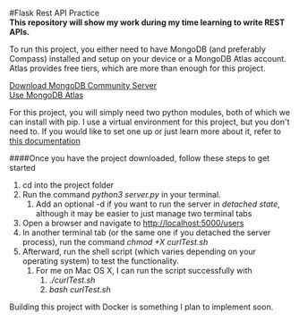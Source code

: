#Flask Rest API Practice <br/>
**This repository will show my work during my time learning to write REST APIs.**

To run this project, you either need to have MongoDB (and preferably Compass) installed and setup 
on your device or a MongoDB Atlas account. <br/>
Atlas provides free tiers, which are more than enough
for this project.

[Download MongoDB Community Server](https://www.mongodb.com/try/download/community) <br/>
[Use MongoDB Atlas](https://www.mongodb.com/atlas/database)

For this project, you will simply need two python modules, both of which we can install with pip.
I use a virtual environment for this project, but you don't need to.
If you would like to set one up or just learn more about it, refer to [this documentation](https://docs.python.org/3/library/venv.html)

####Once you have the project downloaded, follow these steps to get started

1. cd into the project folder
2. Run the command _python3 server.py_ in your terminal. 
   1. Add an optional -d if you want to run the server in _detached state_, although it may be easier to just manage two terminal tabs
3. Open a browser and navigate to [http://localhost:5000/users](http://localhost:5000/users)
4. In another terminal tab (or the same one if you detached the server process), run the command 
_chmod +X curlTest.sh_
5. Afterward, run the shell script (which varies depending on your operating system) to test the functionality.
   1. For me on Mac OS X, I can run the script successfully with 
      1. _./curlTest.sh_
      2. _bash curlTest.sh_

Building this project with Docker is something I plan to implement soon.


